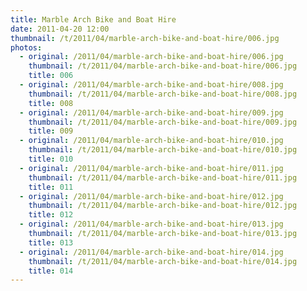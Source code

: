 ```yaml
---
title: Marble Arch Bike and Boat Hire
date: 2011-04-20 12:00
thumbnail: /t/2011/04/marble-arch-bike-and-boat-hire/006.jpg
photos:
  - original: /2011/04/marble-arch-bike-and-boat-hire/006.jpg
    thumbnail: /t/2011/04/marble-arch-bike-and-boat-hire/006.jpg
    title: 006
  - original: /2011/04/marble-arch-bike-and-boat-hire/008.jpg
    thumbnail: /t/2011/04/marble-arch-bike-and-boat-hire/008.jpg
    title: 008
  - original: /2011/04/marble-arch-bike-and-boat-hire/009.jpg
    thumbnail: /t/2011/04/marble-arch-bike-and-boat-hire/009.jpg
    title: 009
  - original: /2011/04/marble-arch-bike-and-boat-hire/010.jpg
    thumbnail: /t/2011/04/marble-arch-bike-and-boat-hire/010.jpg
    title: 010
  - original: /2011/04/marble-arch-bike-and-boat-hire/011.jpg
    thumbnail: /t/2011/04/marble-arch-bike-and-boat-hire/011.jpg
    title: 011
  - original: /2011/04/marble-arch-bike-and-boat-hire/012.jpg
    thumbnail: /t/2011/04/marble-arch-bike-and-boat-hire/012.jpg
    title: 012
  - original: /2011/04/marble-arch-bike-and-boat-hire/013.jpg
    thumbnail: /t/2011/04/marble-arch-bike-and-boat-hire/013.jpg
    title: 013
  - original: /2011/04/marble-arch-bike-and-boat-hire/014.jpg
    thumbnail: /t/2011/04/marble-arch-bike-and-boat-hire/014.jpg
    title: 014
---
```

